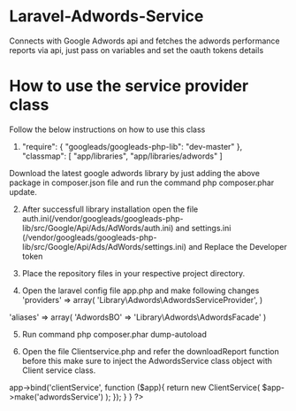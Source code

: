 # Laravel-Adwords-Service

Connects with Google Adwords api and fetches the adwords performance reports via api, just pass on variables and set the oauth tokens details

# How to use the service provider class
Follow the below instructions on how to use this class
1)  "require": {
        "googleads/googleads-php-lib": "dev-master"
    },
	"classmap": [
            "app/libraries",
            "app/libraries/adwords"
        ]

Download the latest google adwords library by just adding the above package in composer.json file and run the command php composer.phar update.

2) After successfull  library installation open the file auth.ini(/vendor/googleads/googleads-php-lib/src/Google/Api/Ads/AdWords/auth.ini) and settings.ini (/vendor/googleads/googleads-php-lib/src/Google/Api/Ads/AdWords/settings.ini) and Replace the Developer token

3) Place the repository files in your respective project directory.

4)  Open the laravel config file app.php and make following changes
'providers' => array(
                'Library\Adwords\AdwordsServiceProvider',
	)

'aliases' => array(
                'AdwordsBO'         => 'Library\Adwords\AdwordsFacade'
	)

5) Run command php composer.phar dump-autoload

6) Open the file Clientservice.php and refer the downloadReport function before this make sure to inject the AdwordsService class object with Client service class.
<?php
class ClientServiceServiceProvider extends ServiceProvider {
    public function register() {
        $this->app->bind('clientService', function ($app){
            return new ClientService(
                $app->make('adwordsService')    
            );
            
        });
    }
}
?>
